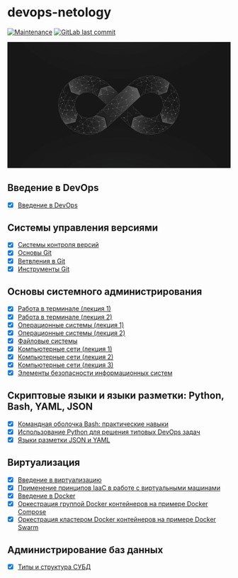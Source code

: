 # devops-netology
[![Maintenance](https://img.shields.io/badge/maintained-yes-green.svg)](https://github.com/Dexogen/devops-netology)
[![GitLab last commit](https://badgen.net/github/last-commit/Dexogen/devops-netology/main)](https://github.com/Dexogen/devops-netology/commits/main)

<p align="center"><img src="intro.jpg" /></p>

## Введение в DevOps
* [x] [Введение в DevOps](01-intro/README.md#01-intro-01)

## Системы управления версиями
* [x] [Системы контроля версий](02-git/README.md#02-git-01-vcs)
* [x] [Основы Git](02-git/README.md#02-git-02-base)
* [x] [Ветвления в Git](02-git/README.md#02-git-03-branching)
* [x] [Инструменты Git](02-git/README.md#02-git-04-tools)

## Основы системного администрирования
* [x] [Работа в терминале (лекция 1)](03-sysadmin/README.md#03-sysadmin-01-terminal) 
* [x] [Работа в терминале (лекция 2)](03-sysadmin/README.md#03-sysadmin-02-terminal) 
* [x] [Операционные системы (лекция 1)](03-sysadmin/README.md#03-sysadmin-03-os) 
* [x] [Операционные системы (лекция 2)](03-sysadmin/README.md#03-sysadmin-04-os) 
* [x] [Файловые системы](03-sysadmin/README.md#03-sysadmin-05-fs) 
* [x] [Компьютерные сети (лекция 1)](03-sysadmin/README.md#03-sysadmin-06-net) 
* [x] [Компьютерные сети (лекция 2)](03-sysadmin/README.md#03-sysadmin-07-net) 
* [x] [Компьютерные сети (лекция 3)](03-sysadmin/README.md#03-sysadmin-08-net) 
* [x] [Элементы безопасности информационных систем](03-sysadmin/README.md#03-sysadmin-09-security) 

## Скриптовые языки и языки разметки: Python, Bash, YAML, JSON
* [x] [Командная оболочка Bash: практические навыки](04-script/README.md#04-script-01-bash) 
* [x] [Использование Python для решения типовых DevOps задач](04-script/README.md#04-script-02-py) 
* [x] [Языки разметки JSON и YAML](04-script/README.md#04-script-03-yaml) 

## Виртуализация

* [x] [Введение в виртуализацию](05-virt/README.md#05-virt-01-basics)
* [x] [Применение принципов IaaC в работе с виртуальными машинами](05-virt/README.md#05-virt-02-iaac)
* [x] [Введение в Docker](05-virt/README.md#05-virt-03-docker)
* [x] [Оркестрация группой Docker контейнеров на примере Docker Compose](05-virt/README.md#05-virt-04-docker-compose)
* [x] [Оркестрация кластером Docker контейнеров на примере Docker Swarm](05-virt/README.md#05-virt-05-docker-swarm)

## Администрирование баз данных

* [x] [Типы и структура СУБД](06-db/README.md#06-db-01-basics)